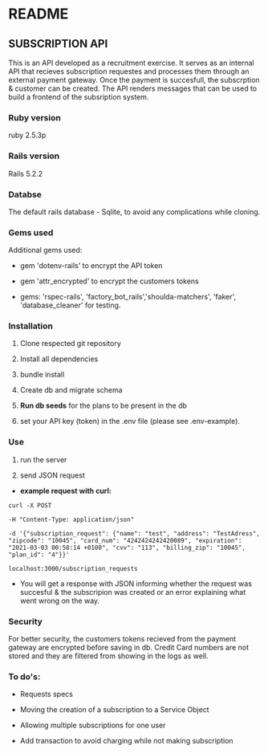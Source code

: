# README

## SUBSCRIPTION API

This is an API developed as a recruitment exercise.
It serves as an internal API that recieves subscription requestes and processes them through an external payment gateway.
Once the payment is succesfull, the subscrption & customer can be created.
The API renders messages that can be used to build a frontend of the subsription system.

### Ruby version
ruby 2.5.3p

### Rails version
Rails 5.2.2

### Databse
The default rails database - Sqlite, to avoid any complications while cloning.

### Gems used

Additional gems used:

- gem 'dotenv-rails' to encrypt the API token

- gem 'attr_encrypted' to encrypt the customers tokens

- gems: 'rspec-rails', 'factory_bot_rails','shoulda-matchers', 'faker', 'database_cleaner' for testing.


### Installation

1. Clone respected git repository

2. Install all dependencies

3. bundle install

4. Create db and migrate schema

5. **Run db seeds** for the plans to be present in the db

6. set your API key (token) in the .env file (please see .env-example).


### Use

1. run the server

2. send JSON request

- **example request with curl:**

```
curl -X POST

-H "Content-Type: application/json"

-d '{"subscription_request": {"name": "test", "address": "TestAdress", "zipcode": "10045", "card_num": "4242424242420089", "expiration": "2021-03-03 00:58:14 +0100", "cvv": "113", "billing_zip": "10045", "plan_id": "4"}}' 

localhost:3000/subscription_requests
```
- You will get a response with JSON informing whether the request was succesful & the subscripion was created or an error explaining what went wrong on the way.


### Security

For better security, the customers tokens recieved from the payment gateway are encrypted before saving in db.
Credit Card numbers are not stored and they are filtered from showing in the logs as well.


### To do's:

* Requests specs

* Moving the creation of a subscription to a Service Object

* Allowing multiple subscriptions for one user

* Add transaction to avoid charging while not making subscription 


